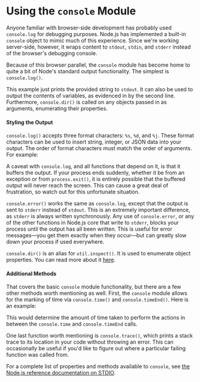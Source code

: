 # Using the `console` Module 

Anyone familiar with browser-side development has probably used `console.log` for debugging purposes. Node.js has implemented a built-in `console` object to mimic much of this experience.  Since we're working server-side, however, it wraps content to `stdout`, `stdin`, and `stderr` instead of the browser's debugging console.

Because of this browser parallel, the `console` module has become home to quite a bit of Node's standard output functionality. The simplest is `console.log()`.

<script src='http://snippets.c9.io/github.com/c9/nodemanual.org-examples/nodejs_dev_guide/console_module/console.basics.js?linestart=0&lineend=0&showlines=false' defer='defer'></script>

This example just prints the provided string to `stdout`.  It can also be used to output the contents of variables, as evidenced in by the second line. Furthermore, `console.dir()` is called on any objects passed in as arguments, enumerating their properties.

#### Styling the Output

`console.log()` accepts three format characters: `%s`, `%d`, and `%j`. These format characters can be used to insert string, integer, or JSON data into your output. The order of format characters must match the order of arguments. For example:

<script src='http://snippets.c9.io/github.com/c9/nodemanual.org-examples/nodejs_dev_guide/console_module/styling.output.js?linestart=0&lineend=0&showlines=false' defer='defer'></script>

A caveat with `console.log`, and all functions that depend on it, is that it buffers the output. If your process ends suddenly, whether it be from an exception or from `process.exit()`, it is entirely possible that the buffered output will never reach the screen. This can cause a great deal of frustration, so watch out for this unfortunate situation.

`console.error()` works the same as `console.log`, except that the output is sent to `stderr` instead of `stdout`.  This is an extremely important difference, as `stderr` is always written synchronously.  Any use of `console.error`, or any of the other functions in Node.js core that write to `stderr`, blocks your process until the output has all been written.  This is useful for error messages&mdash;you get them exactly when they occur&mdash;but can greatly slow down your process if used everywhere.

`console.dir()` is an alias for `util.inspect()`. It is used to enumerate object properties. You can read more about it [here](how-to-use-util-inspect.html).

#### Additional Methods

That covers the basic `console` module functionality, but there are a few other methods worth mentioning as well. First, the `console` module allows for the marking of time via `console.time()` and `console.timeEnd()`.  Here is an example:

<script src='http://snippets.c9.io/github.com/c9/nodemanual.org-examples/nodejs_dev_guide/console_module/console.time.example.js?linestart=0&lineend=0&showlines=false' defer='defer'></script>

This would determine the amount of time taken to perform the actions in between the `console.time` and `console.timeEnd` calls.

One last function worth mentioning is `console.trace()`, which prints a stack trace to its location in your code without throwing an error.  This can occasionally be useful if you'd like to figure out where a particular failing function was called from.

For a complete list of properties and methods available to `console`, see [the Node.js reference documentation on STDIO](../nodejs_ref_guide/console.html).